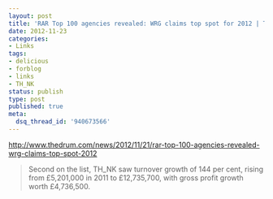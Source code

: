 ```yaml
---
layout: post
title: 'RAR Top 100 agencies revealed: WRG claims top spot for 2012 | The Drum'
date: 2012-11-23
categories:
- Links
tags:
- delicious
- forblog
- links
- TH_NK
status: publish
type: post
published: true
meta:
  dsq_thread_id: '940673566'
---
```

<p><a href="http://www.thedrum.com/news/2012/11/21/rar-top-100-agencies-revealed-wrg-claims-top-spot-2012">http://www.thedrum.com/news/2012/11/21/rar-top-100-agencies-revealed-wrg-claims-top-spot-2012</a></p>

<blockquote>
  Second on the list, TH_NK saw turnover growth of 144 per cent, rising from £5,201,000 in 2011 to £12,735,700, with gross profit growth worth £4,736,500.


</blockquote>
